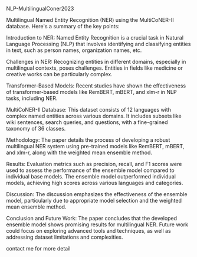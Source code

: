 NLP-MultilingualConer2023

Multilingual Named Entity Recognition (NER) using the MultiCoNER-II database. Here's a summary of the key points:

Introduction to NER: Named Entity Recognition is a crucial task in Natural Language Processing (NLP) that involves identifying and classifying entities in text, such as person names, organization names, etc.

Challenges in NER: Recognizing entities in different domains, especially in multilingual contexts, poses challenges. Entities in fields like medicine or creative works can be particularly complex.

Transformer-Based Models: Recent studies have shown the effectiveness of transformer-based models like RemBERT, mBERT, and xlm-r in NLP tasks, including NER.

MultiCoNER-II Database: This dataset consists of 12 languages with complex named entities across various domains. It includes subsets like wiki sentences, search queries, and questions, with a fine-grained taxonomy of 36 classes.

Methodology: The paper details the process of developing a robust multilingual NER system using pre-trained models like RemBERT, mBERT, and xlm-r, along with the weighted mean ensemble method.

Results: Evaluation metrics such as precision, recall, and F1 scores were used to assess the performance of the ensemble model compared to individual base models. The ensemble model outperformed individual models, achieving high scores across various languages and categories.

Discussion: The discussion emphasizes the effectiveness of the ensemble model, particularly due to appropriate model selection and the weighted mean ensemble method.

Conclusion and Future Work: The paper concludes that the developed ensemble model shows promising results for multilingual NER. Future work could focus on exploring advanced tools and techniques, as well as addressing dataset limitations and complexities.

contact me for more detail
